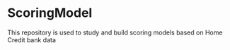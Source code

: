 # ScoringModel
This repository is used to study and build scoring models based on Home Credit bank data
